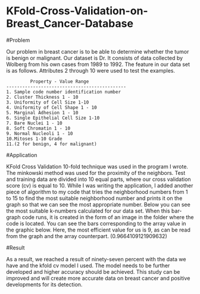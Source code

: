 # KFold-Cross-Validation-on-Breast_Cancer-Database

#Problem

Our problem in breast cancer is to be able to determine whether the tumor is benign or malignant. Our dataset is Dr. It consists of data collected by Wolberg from his own cases from 1989 to 1992. The feature in our data set is as follows. Attributes 2 through 10 were used to test the examples.


             Property - Value Range
    ---------------------------------------------
    1. Sample code number identification number 
    2. Cluster Thickness 1 - 10 
    3. Uniformity of Cell Size 1-10 
    4. Uniformity of Cell Shape 1 - 10 
    5. Marginal Adhesion 1 - 10 
    6. Single Epithelial Cell Size 1-10 
    7. Bare Nuclei 1 - 10 
    8. Soft Chromatin 1 - 10 
    9. Normal Nucleoli 1 - 10 
    10.Mitoses 1-10 Grade 
    11.(2 for benign, 4 for malignant)


#Application

KFold Cross Validation 10-fold technique was used in the program I wrote. The minkowski method was used for the proximity of the neighbors. Test and training data are divided into 10 equal parts, where our cross validation score (cv) is equal to 10. While I was writing the application, I added another piece of algorithm to my code that tries the neighborhood numbers from 1 to 15 to find the most suitable neighborhood number and prints it on the graph so that we can see the most appropriate number. Below you can see the most suitable k-numbers calculated for our data set. When this bar-graph code runs, it is created in the form of an image in the folder where the code is located. You can see the bars corresponding to the array value in the graphic below.
Here, the most efficient value for us is 9, as can be read from the graph and the array counterpart. (0.9664109121909632)


#Result

As a result, we reached a result of ninety-seven percent with the data we have and the kfold cv model I used. The model needs to be further developed and higher accuracy should be achieved. This study can be improved and will create more accurate data on breast cancer and positive developments for its detection.
